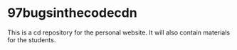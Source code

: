# 97bugsinthecodecdn
This is a cd repository for the personal website. It will also contain materials for the students.
